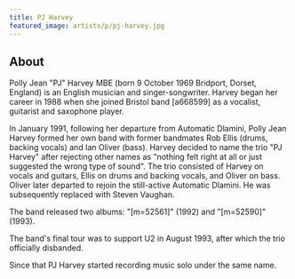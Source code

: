 ```yaml
---
title: PJ Harvey
featured_image: artists/p/pj-harvey.jpg
---
```

## About

Polly Jean "PJ" Harvey MBE (born 9 October 1969 Bridport, Dorset, England) is an English musician and singer-songwriter.
Harvey began her career in 1988 when she joined Bristol band [a668599] as a vocalist, guitarist and saxophone player.

In January 1991, following her departure from Automatic Dlamini, Polly Jean Harvey formed her own band with former bandmates Rob Ellis (drums, backing vocals) and Ian Oliver (bass). Harvey decided to name the trio "PJ Harvey" after rejecting other names as "nothing felt right at all or just suggested the wrong type of sound".
The trio consisted of Harvey on vocals and guitars, Ellis on drums and backing vocals, and Oliver on bass. Oliver later departed to rejoin the still-active Automatic Dlamini. He was subsequently replaced with Steven Vaughan.

The band released two albums: "[m=52561]" (1992) and "[m=52590]" (1993).

The band's final tour was to support U2 in August 1993, after which the trio officially disbanded.

Since that PJ Harvey started recording music solo under the same name.
